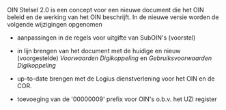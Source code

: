 OIN Stelsel 2.0 is een concept voor een nieuwe document die het OIN beleid en de werking van het OIN beschrijft. In de nieuwe versie worden de volgende wijzigingen opgenomen

- aanpassingen in de regels voor uitgifte van SubOIN's (voorstel)

- in lijn brengen van het document met de huidige en nieuw (voorgestelde) *Voorwaarden Digikoppeling* en *Gebruiksvoorwaarden Digikoppeling*

- up-to-date brengen met de Logius dienstverlening voor het OIN en de COR.

- toevoeging van de '00000009' prefix voor OIN's o.b.v. het UZI register
